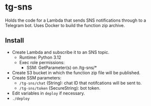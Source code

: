 # tg-sns

Holds the code for a Lambda that sends SNS notifications through to a Telegram bot. Uses Docker to build the function zip archive.

## Install

- Create Lambda and subscribe it to an SNS topic.
  - Runtime: Python 3.12
  - Exec role permissions:
    - SSM: GetParameter(s) on /tg-sns/*
- Create S3 bucket in which the function zip file will be published.
- Create SSM parameters:
  - `/tg-sns/chat` (String): chat ID that notifcations will be sent to.
  - `/tg-sns/token` (SecureString): bot token.
- Edit variables in `deploy` if necessary.
- `./deploy`
